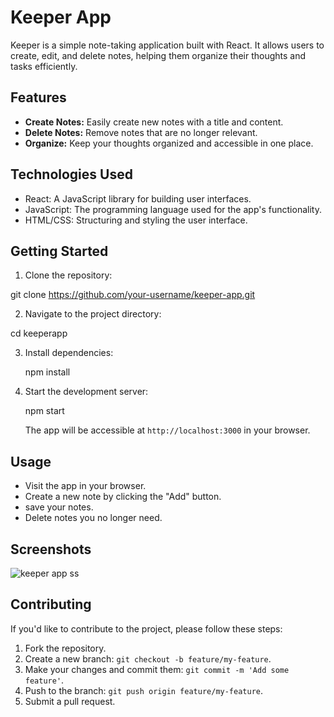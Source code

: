 
# Keeper App

Keeper is a simple note-taking application built with React. It allows users to create, edit, and delete notes, helping them organize their thoughts and tasks efficiently.

## Features

- **Create Notes:** Easily create new notes with a title and content.
- **Delete Notes:** Remove notes that are no longer relevant.
- **Organize:** Keep your thoughts organized and accessible in one place.

## Technologies Used

- React: A JavaScript library for building user interfaces.
- JavaScript: The programming language used for the app's functionality.
- HTML/CSS: Structuring and styling the user interface.

## Getting Started

1. Clone the repository:

  git clone https://github.com/your-username/keeper-app.git

2. Navigate to the project directory:

  cd keeperapp

3. Install dependencies:

   npm install

4. Start the development server:

   npm start

   The app will be accessible at `http://localhost:3000` in your browser.

## Usage

- Visit the app in your browser.
- Create a new note by clicking the "Add" button.
- save your notes.
- Delete notes you no longer need.

## Screenshots

![keeper app ss](https://github.com/hardik4555/Keeper-App-using-React.js/assets/95064351/944e8948-b519-4aa2-9ab4-e1425dabcefd)


## Contributing

If you'd like to contribute to the project, please follow these steps:

1. Fork the repository.
2. Create a new branch: `git checkout -b feature/my-feature`.
3. Make your changes and commit them: `git commit -m 'Add some feature'`.
4. Push to the branch: `git push origin feature/my-feature`.
5. Submit a pull request.

